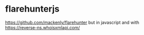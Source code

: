 # flarehunterjs

https://github.com/mackenly/flarehunter but in javascript and with https://reverse-ns.whoisxmlapi.com/
